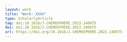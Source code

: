 ```yaml
---
layout: work
title: "Work: XXXX"
type: ScholarlyArticle
tag: doi:10.1016/J.CHEMOSPHERE.2023.140975
doi: doi:10.1016/J.CHEMOSPHERE.2023.140975
url: https://doi.org/10.1016/J.CHEMOSPHERE.2023.140975
---
```


